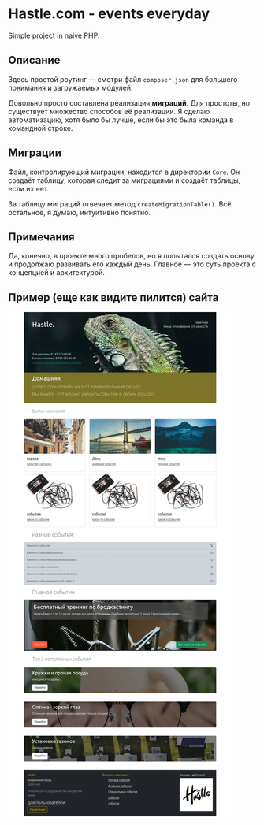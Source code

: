 # Hastle.com - events everyday

Simple project in naive PHP.

## Описание

Здесь простой роутинг — смотри файл `composer.json` для большего понимания и загружаемых модулей.

Довольно просто составлена реализация **миграций**. Для простоты, но существует множество способов её реализации. Я сделаю автоматизацию, хотя было бы лучше, если бы это была команда в командной строке.

## Миграции

Файл, контролирующий миграции, находится в директории `Core`. Он создаёт таблицу, которая следит за миграциями и создаёт таблицы, если их нет.

За таблицу миграций отвечает метод `createMigrationTable()`. Всё остальное, я думаю, интуитивно понятно.

## Примечания

Да, конечно, в проекте много пробелов, но я попытался создать основу и продолжаю развивать его каждый день. Главное — это суть проекта с концепцией и архитектурой.

## Пример (еще как видите пилится) сайта
![Hastle.com](main.png)